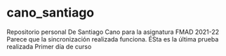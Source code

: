 # cano_santiago
Repositorio personal De Santiago Cano para la asignatura FMAD 2021-22
Parece que la sincronización realizada funciona.
ÉSta es la última prueba realizada
Primer día de curso
